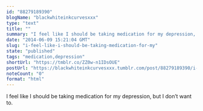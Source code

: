 ```yaml
---
id: "88279189390"
blogName: "blackwhiteinkcurvesxxx"
type: "text"
title: ""
summary: "I feel like I should be taking medication for my depression, but I don't want to. "
date: "2014-06-09 15:21:04 GMT"
slug: "i-feel-like-i-should-be-taking-medication-for-my"
state: "published"
tags: "medication,depression"
shortUrl: "https://tmblr.co/ZZ0w-n1IDsOUE"
postUrl: "https://blackwhiteinkcurvesxxx.tumblr.com/post/88279189390/i-feel-like-i-should-be-taking-medication-for-my"
noteCount: "0"
format: "html"
---
```


I feel like I should be taking medication for my depression, but I don’t want to.